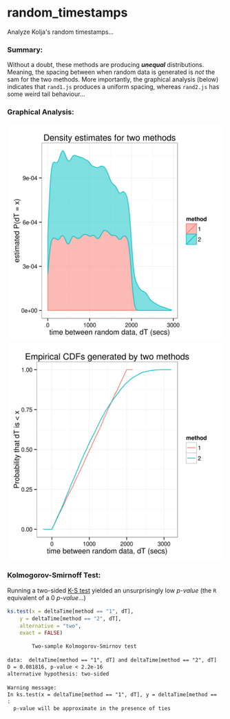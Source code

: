 # random_timestamps
Analyze Kolja's random timestamps...

### Summary:
Without a doubt, these methods are producing ***unequal*** distributions.
Meaning, the spacing between when random data is generated is _not_ the sam
for the two methods. More importantly, the graphical analysis (below) 
indicates that `rand1.js` produces a uniform spacing, whereas `rand2.js`
has some weird tail behaviour...

### Graphical Analysis:
![](plots/densities.png)
![](plots/ecdf.png)

### Kolmogorov-Smirnoff Test:
Running a two-sided [K-S test]() yielded an unsurprisingly low _p-value_
 (the `R` equivalent of a 0 _p-value_...)
```R
ks.test(x = deltaTime[method == "1", dT],
	y = deltaTime[method == "2", dT],
	alternative = "two",
	exact = FALSE)
```
```
        Two-sample Kolmogorov-Smirnov test

data:  deltaTime[method == "1", dT] and deltaTime[method == "2", dT]
D = 0.081816, p-value < 2.2e-16
alternative hypothesis: two-sided

Warning message:
In ks.test(x = deltaTime[method == "1", dT], y = deltaTime[method ==  :
  p-value will be approximate in the presence of ties
```
 
